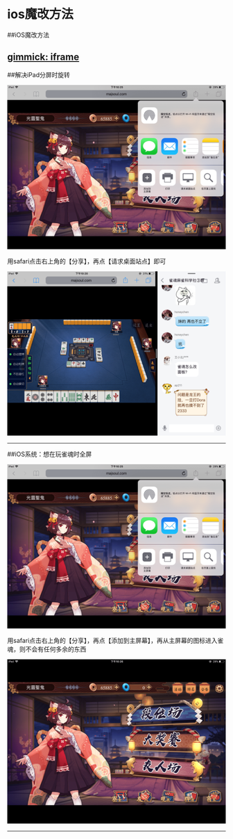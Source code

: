 ios魔改方法
=============

##iOS魔改方法

[gimmick: iframe](ios_config.htm)
---

##解决iPad分屏时旋转

![](img/011.png)

用safari点击右上角的【分享】，再点【请求桌面站点】即可

![](img/010.png)

----

##iOS系统：想在玩雀魂时全屏

![](img/011.png)

用safari点击右上角的【分享】，再点【添加到主屏幕】，再从主屏幕的图标进入雀魂，则不会有任何多余的东西

![](img/009.png)

----